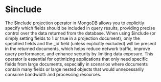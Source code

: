 # $include

The $include projection operator in MongoDB allows you to explicitly specify which fields should be included in query results, providing precise control over the data returned from the database. When using $include (or simply setting fields to 1 or true in a projection document), only the specified fields and the _id field (unless explicitly excluded) will be present in the returned documents, which helps reduce network traffic, improve query performance, and enhance security by limiting data exposure. This operator is essential for optimizing applications that only need specific fields from large documents, especially in scenarios where documents contain many fields or large nested objects that would unnecessarily consume bandwidth and processing resources.